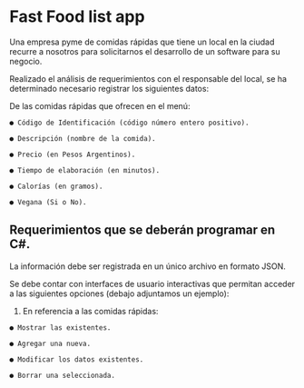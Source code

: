 ﻿# Fast Food list app

Una empresa pyme de comidas rápidas que tiene un local en la ciudad recurre a nosotros para solicitarnos el
desarrollo de un software para su negocio.

Realizado el análisis de requerimientos con el responsable del local, se ha determinado necesario registrar los
siguientes datos:

De las comidas rápidas que ofrecen en el menú:
````
● Código de Identificación (código número entero positivo).

● Descripción (nombre de la comida).

● Precio (en Pesos Argentinos).

● Tiempo de elaboración (en minutos).

● Calorías (en gramos).

● Vegana (Si o No).
````
## Requerimientos que se deberán programar en C#.

La información debe ser registrada en un único archivo en formato JSON.

Se debe contar con interfaces de usuario interactivas que permitan acceder a las siguientes opciones (debajo
adjuntamos un ejemplo):

1. En referencia a las comidas rápidas:
 ````
● Mostrar las existentes.

● Agregar una nueva.

● Modificar los datos existentes.

● Borrar una seleccionada.
 ````